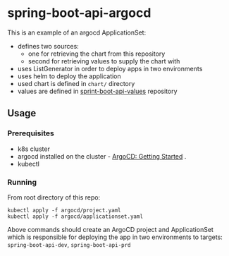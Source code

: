 # spring-boot-api-argocd

This is an example of an argocd ApplicationSet:
- defines two sources:
  - one for retrieving the chart from this repository
  - second for retrieving values to supply the chart with
- uses ListGenerator in order to deploy apps in two environments
- uses helm to deploy the application
- used chart is defined in `chart/` directory
- values are defined in [sprint-boot-api-values](https://github.com/mpietrzak384/spring-boot-api-values) repository

## Usage

### Prerequisites

- k8s cluster
- argocd installed on the cluster - [ArgoCD: Getting Started](https://argo-cd.readthedocs.io/en/latest/getting_started/) . 
- kubectl

### Running

From root directory of this repo:

```shell
kubectl apply -f argocd/project.yaml
kubectl apply -f argocd/applicationset.yaml
```

Above commands should create an ArgoCD project and ApplicationSet which is responsible for deploying the app in two environments to targets: `spring-boot-api-dev`, `spring-boot-api-prd`